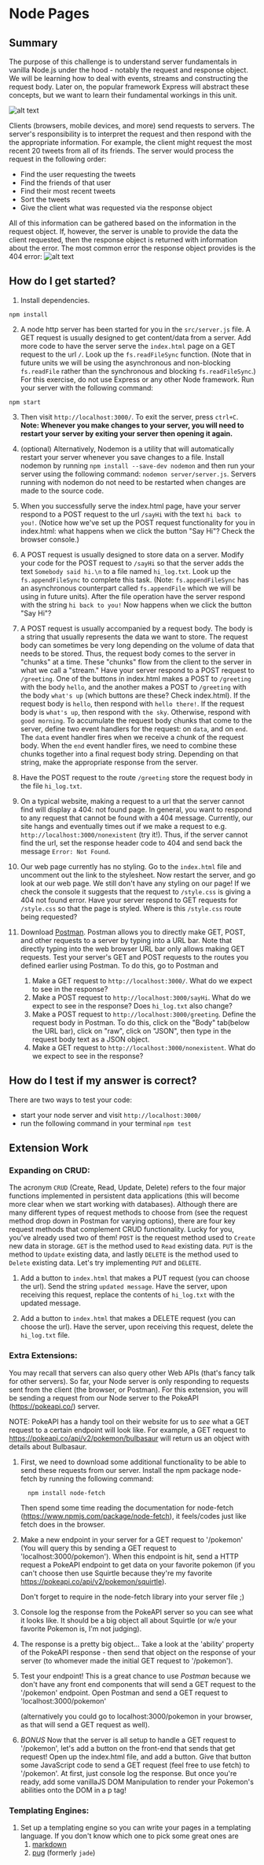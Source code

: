 # Node Pages

## Summary
The purpose of this challenge is to understand server fundamentals in vanilla Node.js under the hood - notably the request and response object. We will be learning how to deal with events, streams and constructing the request body. Later on, the popular framework Express will abstract these concepts, but we want to learn their fundamental workings in this unit.

![alt text](./docs/assets/images/req-res-cycle.png)

Clients (browsers, mobile devices, and more) send requests to servers. The server's responsibility is to interpret the request and then respond with the the appropriate information. For example, the client might request the most recent 20 tweets from all of its friends. The server would process the request in the following order:

 - Find the user requesting the tweets
 - Find the friends of that user
 - Find their most recent tweets
 - Sort the tweets
 - Give the client what was requested via the response object

All of this information can be gathered based on the information in the request object. If, however, the server is unable to provide the data the client requested, then the response object is returned with information about the error. The most common error the response object provides is the 404 error:
![alt text](./docs/assets/images/404.png)

## How do I get started?

1. Install dependencies.

````
npm install
````

2. A node http server has been started for you in the `src/server.js` file. A GET request is usually designed to get content/data from a server. Add more code to have the server serve the `index.html` page on a GET request to the url `/`. Look up the `fs.readFileSync` function. (Note that in future units we will be using the asynchronous and non-blocking `fs.readFile` rather than the synchronous and blocking `fs.readFileSync`.) For this exercise, do not use Express or any other Node framework. Run your server with the following command:

````
npm start
````

3. Then visit `http://localhost:3000/`. To exit the server, press `ctrl+C`.
 **Note: Whenever you make changes to your server, you will need to restart your server by exiting your server then opening it again.** 
 
4. (optional) Alternatively, Nodemon is a utility that will automatically restart your server whenever you save changes to a file. Install nodemon by running ```npm install --save-dev nodemon``` and then run your server using the following command: ```nodemon server/server.js```. Servers running with nodemon do not need to be restarted when changes are made to the source code.

5. When you successfully serve the index.html page, have your server respond to a POST request to the url `/sayHi` with the text `hi back to you!`. (Notice how we've set up the POST request functionality for you in index.html: what happens when we click the button "Say Hi"? Check the browser console.)

6. A POST request is usually designed to store data on a server. Modify your code for the POST request to `/sayHi` so that the server adds the text `Somebody said hi.\n` to a file named `hi_log.txt`. Look up the `fs.appendFileSync` to complete this task. (Note: ```fs.appendFileSync``` has an asynchronous counterpart called ```fs.appendFile``` which we will be using in future units). After the file operation have the server respond with the string `hi back to you!` Now happens when we click the button "Say Hi"?

7. A POST request is usually accompanied by a request body. The body is a string that usually represents the data we want to store. The request body can sometimes be very long depending on the volume of data that needs to be stored. Thus, the request body comes to the server in "chunks" at a time. These "chunks" flow from the client to the server in what we call a "stream."
Have your server respond to a POST request to `/greeting`. One of the buttons in index.html makes a POST to `/greeting` with the body `hello`, and the another makes a POST to `/greeting` with the body `what's up` (which buttons are these? Check index.html). If the request body is `hello`, then respond with `hello there!`. If the request body is `what's up`, then respond with `the sky`. Otherwise, respond with `good morning`.
To accumulate the request body chunks that come to the server, define two event handlers for the request: on `data`, and on `end`. The `data` event handler fires when we receive a chunk of the request body. When the `end` event handler fires, we need to combine these chunks together into a final request body string. Depending on that string, make the appropriate response from the server.

8. Have the POST request to the route `/greeting` store the request body in the file `hi_log.txt`.

9. On a typical website, making a request to a url that the server cannot find will display a 404: not found page. In general, you want to respond to any request that cannot be found with a 404 message. Currently, our site hangs and eventually times out if we make a request to e.g. `http://localhost:3000/nonexistent` (try it!). Thus, if the server cannot find the url, set the response header code to 404 and send back the message `Error: Not Found`.

10. Our web page currently has no styling. Go to the `index.html` file and uncomment out the link to the stylesheet. Now restart the server, and go look at our web page. We still don't have any styling on our page! If we check the console it suggests that the request to `/style.css` is giving a 404 not found error. Have your server respond to GET requests for `/style.css` so that the page is styled. Where is this `/style.css` route being requested?

11. Download [Postman](https://www.getpostman.com/). Postman allows you to directly make GET, POST, and other requests to a server by typing into a URL bar. Note that directly typing into the web browser URL bar only allows making GET requests. Test your server's GET and POST requests to the routes you defined earlier using Postman. To do this, go to Postman and
    1. Make a GET request to `http://localhost:3000/`. What do we expect to see in the response?
    2. Make a POST request to `http://localhost:3000/sayHi`. What do we expect to see in the response? Does `hi_log.txt` also change?
    3. Make a POST request to `http://localhost:3000/greeting`. Define the request body in Postman. To do this, click on the "Body" tab(below the URL bar), click on "raw", click on "JSON", then type in the request body text as a JSON object.
    4. Make a GET request to `http://localhost:3000/nonexistent`. What do we expect to see in the response?

## How do I test if my answer is correct?
There are two ways to test your code:
 - start your node server and visit `http://localhost:3000/`
 - run the following command in your terminal `npm test`

## Extension Work

### Expanding on CRUD:

The acronym `CRUD` (Create, Read, Update, Delete) refers to the four major functions implemented in persistent data applications (this will become more clear when we start working with databases). Although there are many different types of request methods to choose from (see the request method drop down in Postman for varying options), there are four key request methods that complement CRUD functionality. Lucky for you, you've already used two of them! `POST` is the request method used to `Create` new data in storage. `GET` is the method used to `Read` existing data. `PUT` is the method to `Update` existing data, and lastly `DELETE` is the method used to `Delete` existing data. Let's try implementing `PUT` and `DELETE`.

1. Add a button to `index.html` that makes a PUT request (you can choose the url). Send the string `updated message`. Have the server, upon receiving this request, replace the contents of `hi_log.txt` with the updated message.

2. Add a button to `index.html` that makes a DELETE request (you can choose the url). Have the server, upon receiving this request, delete the `hi_log.txt` file.

### Extra Extensions:

You may recall that servers can also query other Web APIs (that's fancy talk for other servers). So far, your Node server is only responding to requests sent from the client (the browser, or Postman). For this extension, you will be sending a request from our Node server to the PokeAPI (https://pokeapi.co/) server.

NOTE: PokeAPI has a handy tool on their website for us to *see* what a GET request to a certain endpoint will look like. For example, a GET request to https://pokeapi.co/api/v2/pokemon/bulbasaur will return us an object with details about Bulbasaur.

1. First, we need to download some additional functionality to be able to send these requests from our server. Install the npm package node-fetch by running the following command:
    ```
      npm install node-fetch
    ```
    Then spend some time reading the documentation for node-fetch (https://www.npmjs.com/package/node-fetch), it feels/codes just like fetch does in the browser.

2. Make a new endpoint in your server for a GET request to '/pokemon' (You will query this by sending a GET request to 'localhost:3000/pokemon'). When this endpoint is hit, send a HTTP request a PokeAPI endpoint to get data on your favorite pokemon (if you can't choose then use Squirtle because they're my favorite https://pokeapi.co/api/v2/pokemon/squirtle).
    
    Don't forget to require in the node-fetch library into your server file ;)
3. Console log the response from the PokeAPI server so you can see what it looks like. It should be a big object all about Squirtle (or w/e your favorite Pokemon is, I'm not judging).
4. The response is a pretty big object... Take a look at the 'ability' property of the PokeAPI response - then send that object on the response of your server (to whomever made the initial GET request to '/pokemon').
5. Test your endpoint! This is a great chance to use *Postman* because we don't have any front end components that will send a GET request to the '/pokemon' endpoint. Open Postman and send a GET request to 'localhost:3000/pokemon' 
    
    (alternatively you could go to localhost:3000/pokemon in your browser, as that will send a GET request as well).
6. *BONUS* Now that the server is all setup to handle a GET request to '/pokemon', let's add a button on the front-end that sends that get request! Open up the index.html file, and add a button. Give that button some JavaScript code to send a GET request (feel free to use fetch) to '/pokemon'. At first, just console log the response. But once you're ready, add some vanillaJS DOM Manipulation to render your Pokemon's abilities onto the DOM in a p tag!

### Templating Engines:

1. Set up a templating engine so you can write your pages in a templating language. If you don't know which one to pick some great ones are
    1. [markdown](http://daringfireball.net/projects/markdown/)
    2. [pug](https://pugjs.org/) (formerly `jade`)

